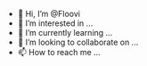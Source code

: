 - 👋 Hi, I’m @Floovi
- 👀 I’m interested in ...
- 🌱 I’m currently learning ...
- 💞️ I’m looking to collaborate on ...
- 📫 How to reach me ...

<!---
Floovi/Floovi is a ✨ special ✨ repository because its `README.md` (this file) appears on your GitHub profile.
You can click the Preview link to take a look at your changes.
--->
